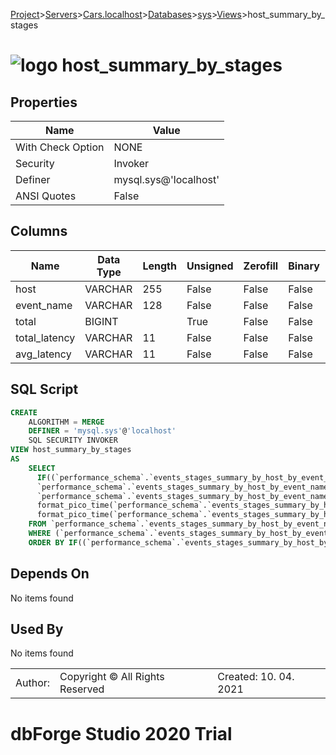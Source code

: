 [Project](../../../../../startpage.md)>[Servers](../../../../Servers.md)>[Cars.localhost](../../../Cars.localhost.md)>[Databases](../../Databases.md)>[sys](../sys.md)>[Views](Views.md)>host_summary_by_stages


# ![logo](../../../../../Images/view64.svg) host_summary_by_stages


## <a name="#Properties"></a>Properties
|Name|Value|
|---|---|
|With Check Option|NONE|
|Security|Invoker|
|Definer|mysql.sys@'localhost'|
|ANSI Quotes|False|


## <a name="#Columns"></a>Columns
|Name|Data Type|Length|Unsigned|Zerofill|Binary|Not Null|
|---|---|---|---|---|---|---|
|host|VARCHAR|255|False|False|False|False|
|event_name|VARCHAR|128|False|False|False|True|
|total|BIGINT||True|False|False|True|
|total_latency|VARCHAR|11|False|False|False|False|
|avg_latency|VARCHAR|11|False|False|False|False|

## <a name="#SqlScript"></a>SQL Script
```SQL
CREATE 
	ALGORITHM = MERGE
	DEFINER = 'mysql.sys'@'localhost'
	SQL SECURITY INVOKER
VIEW host_summary_by_stages
AS
	SELECT
	  IF((`performance_schema`.`events_stages_summary_by_host_by_event_name`.`HOST` IS NULL), 'background', `performance_schema`.`events_stages_summary_by_host_by_event_name`.`HOST`) AS `host`,
	  `performance_schema`.`events_stages_summary_by_host_by_event_name`.`EVENT_NAME` AS `event_name`,
	  `performance_schema`.`events_stages_summary_by_host_by_event_name`.`COUNT_STAR` AS `total`,
	  format_pico_time(`performance_schema`.`events_stages_summary_by_host_by_event_name`.`SUM_TIMER_WAIT`) AS `total_latency`,
	  format_pico_time(`performance_schema`.`events_stages_summary_by_host_by_event_name`.`AVG_TIMER_WAIT`) AS `avg_latency`
	FROM `performance_schema`.`events_stages_summary_by_host_by_event_name`
	WHERE (`performance_schema`.`events_stages_summary_by_host_by_event_name`.`SUM_TIMER_WAIT` <> 0)
	ORDER BY IF((`performance_schema`.`events_stages_summary_by_host_by_event_name`.`HOST` IS NULL), 'background', `performance_schema`.`events_stages_summary_by_host_by_event_name`.`HOST`), `performance_schema`.`events_stages_summary_by_host_by_event_name`.`SUM_TIMER_WAIT` DESC;
```

## <a name="#DependsOn"></a>Depends On
No items found

## <a name="#UsedBy"></a>Used By
No items found

||||
|---|---|---|
|Author: |Copyright © All Rights Reserved|Created: 10. 04. 2021|
# dbForge Studio 2020 Trial